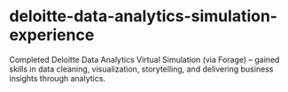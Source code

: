 # deloitte-data-analytics-simulation-experience
Completed Deloitte Data Analytics Virtual Simulation (via Forage) – gained skills in data cleaning, visualization, storytelling, and delivering business insights through analytics.
